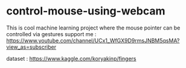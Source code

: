 # control-mouse-using-webcam
This is cool machine learning project where the mouse pointer can be controlled via gestures
support me : https://www.youtube.com/channel/UCx1_WfGX9D9rmsJNBM5qsMA?view_as=subscriber


dataset : https://www.kaggle.com/koryakinp/fingers
